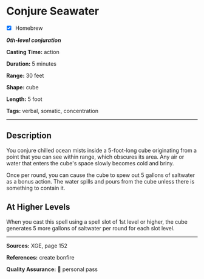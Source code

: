 # Conjure Seawater

- [x] Homebrew

***0th-level conjuration***

**Casting Time:** action

**Duration:** 5 minutes

**Range:** 30 feet

**Shape:** cube

**Length:** 5 foot

**Tags:** verbal, somatic, concentration

---

## Description
You conjure chilled ocean mists inside a 5-foot-long cube originating from a point that you can see within range, which obscures its area.
Any air or water that enters the cube's space slowly becomes cold and briny.

Once per round, you can cause the cube to spew out 5 gallons of saltwater as a bonus action.
The water spills and pours from the cube unless there is something to contain it.

## At Higher Levels
When you cast this spell using a spell slot of 1st level or higher, the cube generates 5 more gallons of saltwater per round for each slot level.

---

**Sources:** XGE, page 152

**References:** create bonfire

**Quality Assurance:** :star2: personal pass
